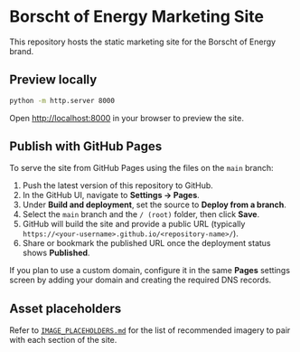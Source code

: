 # Borscht of Energy Marketing Site

This repository hosts the static marketing site for the Borscht of Energy brand.

## Preview locally

```bash
python -m http.server 8000
```

Open <http://localhost:8000> in your browser to preview the site.

## Publish with GitHub Pages

To serve the site from GitHub Pages using the files on the `main` branch:

1. Push the latest version of this repository to GitHub.
2. In the GitHub UI, navigate to **Settings → Pages**.
3. Under **Build and deployment**, set the source to **Deploy from a branch**.
4. Select the `main` branch and the `/ (root)` folder, then click **Save**.
5. GitHub will build the site and provide a public URL (typically `https://<your-username>.github.io/<repository-name>/`).
6. Share or bookmark the published URL once the deployment status shows **Published**.

If you plan to use a custom domain, configure it in the same **Pages** settings screen by adding your domain and creating the required DNS records.

## Asset placeholders

Refer to [`IMAGE_PLACEHOLDERS.md`](IMAGE_PLACEHOLDERS.md) for the list of recommended imagery to pair with each section of the site.
